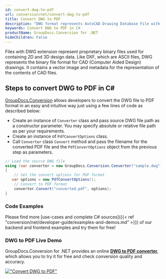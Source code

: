 ```yaml
---
id: convert-dwg-to-pdf
url: conversion/net/convert-dwg-to-pdf
title: Convert DWG to PDF
description: "DWG format represents AutoCAD Drawing Database File with .dwg extension. Learn how to convert DWG to PDF file programmatically in C# language using GroupDocs.Conversion for .NET library."
keywords: Convert DWG to PDF in C#
productName: GroupDocs.Conversion for .NET
hideChildren: False
---
```


Files with DWG extension represent proprietary binary files used for containing 2D and 3D design data. Like DXF, which are ASCII files, DWG represents the binary file format for CAD (Computer Aided Design) drawings. It contains a vector image and metadata for the representation of the contents of CAD files.

## Steps to convert DWG to PDF in C#

[GroupDocs.Conversion](https://products.groupdocs.com/conversion/net) allows developers to convert the DWG file to PDF format in an easy and intuitive way just using a few lines of code as described below:

* Create an instance of `Converter` class and pass source DWG file path as a constructor parameter. You may specify absolute or relative file path as per your requirements. 
* Create an instance of `PdfConvertOptions` class.
* Call `Converter` class `Convert` method and pass the filename for the converted PDF file and the `PdfConvertOptions` object from the previous step as parameters.

```csharp
// Load the source DWG file
using (var converter = new GroupDocs.Conversion.Converter("sample.dwg"))
{
    // Set the convert options for PDF format
   var options = new PdfConvertOptions();
    // Convert to PDF format
    converter.Convert("converted.pdf", options);
}
```

### Code Examples

Please find more [use-cases and complete C# sources]({{< ref "conversion/net/developer-guide/examples-and-demos.md" >}}) of our backend and frontend examples and try them for free!

### DWG to PDF Live Demo

GroupDocs.Conversion for .NET provides an online [**DWG to PDF converter**](https://products.groupdocs.app/conversion/dwg-to-pdf), which allows you to try it for free and check conversion quality and accuracy.

[!["Convert DWG to PDF"](conversion/net/images/convert-to-pdf/convert-dwg-to-pdf.png)](https://products.groupdocs.app/conversion/dwg-to-pdf)